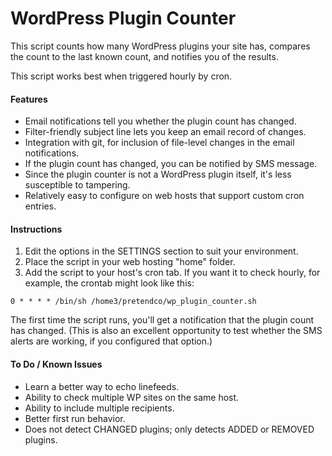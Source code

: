 WordPress Plugin Counter
========================

This script counts how many WordPress plugins your site has, compares the count to the last known count, and notifies you of the results.

This script works best when triggered hourly by cron.

#### Features

- Email notifications tell you whether the plugin count has changed.
- Filter-friendly subject line lets you keep an email record of changes.
- Integration with git, for inclusion of file-level changes in the email notifications.
- If the plugin count has changed, you can be notified by SMS message.
- Since the plugin counter is not a WordPress plugin itself, it's less susceptible to tampering.
- Relatively easy to configure on web hosts that support custom cron entries.

#### Instructions

1. Edit the options in the SETTINGS section to suit your environment.
2. Place the script in your web hosting "home" folder.
3. Add the script to your host's cron tab. If you want it to check hourly, for example, the crontab might look like this:
```
0 * * * * /bin/sh /home3/pretendco/wp_plugin_counter.sh
```

The first time the script runs, you'll get a notification that the plugin count has changed. (This is also an excellent opportunity to test whether the SMS alerts are working, if you configured that option.)

#### To Do / Known Issues

- Learn a better way to echo linefeeds.
- Ability to check multiple WP sites on the same host.
- Ability to include multiple recipients.
- Better first run behavior.
- Does not detect CHANGED plugins; only detects ADDED or REMOVED plugins.